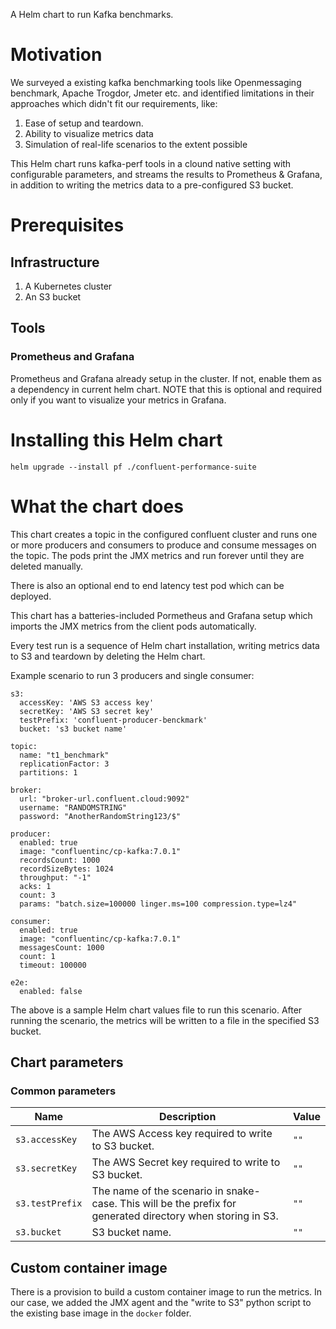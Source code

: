 A Helm chart to run Kafka benchmarks.

# Motivation

We surveyed a existing kafka benchmarking tools like Openmessaging benchmark, Apache Trogdor, Jmeter etc. and identified limitations in their approaches which didn't fit our requirements, like:

1. Ease of setup and teardown.
2. Ability to visualize metrics data
3. Simulation of real-life scenarios to the extent possible

This Helm chart runs kafka-perf tools in a clound native setting with configurable parameters, and streams the results to Prometheus & Grafana, in addition to writing the metrics data to a pre-configured S3 bucket.

# Prerequisites

## Infrastructure

1. A Kubernetes cluster
2. An S3 bucket

## Tools

### Prometheus and Grafana

Prometheus and Grafana already setup in the cluster. If not, enable them as a dependency in current helm chart. NOTE that this is optional and required only if you want to visualize your metrics in Grafana.

# Installing this Helm chart

```
helm upgrade --install pf ./confluent-performance-suite
```

# What the chart does

This chart creates a topic in the configured confluent cluster and runs one or more producers and consumers to produce and consume messages on the topic. The pods print the JMX metrics and run forever until they are deleted manually.

There is also an optional end to end latency test pod which can be deployed.

This chart has a batteries-included Pormetheus and Grafana setup which imports the JMX metrics from the client pods automatically.


Every test run is a sequence of Helm chart installation, writing metrics data to S3 and teardown by deleting the Helm chart.

Example scenario to run 3 producers and single consumer:

```
s3:
  accessKey: 'AWS S3 access key'
  secretKey: 'AWS S3 secret key'
  testPrefix: 'confluent-producer-benckmark'
  bucket: 's3 bucket name'

topic: 
  name: "t1_benchmark"
  replicationFactor: 3
  partitions: 1

broker:
  url: "broker-url.confluent.cloud:9092"
  username: "RANDOMSTRING"
  password: "AnotherRandomString123/$"

producer:
  enabled: true
  image: "confluentinc/cp-kafka:7.0.1"
  recordsCount: 1000
  recordSizeBytes: 1024
  throughput: "-1"
  acks: 1
  count: 3
  params: "batch.size=100000 linger.ms=100 compression.type=lz4"

consumer:
  enabled: true
  image: "confluentinc/cp-kafka:7.0.1"
  messagesCount: 1000
  count: 1
  timeout: 100000

e2e:
  enabled: false
```

The above is a sample Helm chart values file to run this scenario. After running the scenario, the metrics will be written to a file in the specified S3 bucket.


## Chart parameters

### Common parameters

| Name                     | Description                                                                             | Value           |
| ------------------------ | --------------------------------------------------------------------------------------- | --------------- |
| `s3.accessKey`            | The AWS Access key required to write to S3 bucket.                                                             | `""`            |
| `s3.secretKey`           | The AWS Secret key required to write to S3 bucket.                                      | `""`            |
| `s3.testPrefix`       | The name of the scenario in snake-case. This will be the prefix for generated directory when storing in S3.                                          | `""`            |
| `s3.bucket`          | S3 bucket name.                                                       | `""` |


## Custom container image

There is a provision to build a custom container image to run the metrics. In our case, we added the JMX agent and the "write to S3" python script to the existing base image in the `docker` folder.